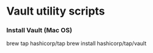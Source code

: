 # Vault utility scripts

### Install Vault (Mac OS)
brew tap hashicorp/tap
brew install hashicorp/tap/vault
